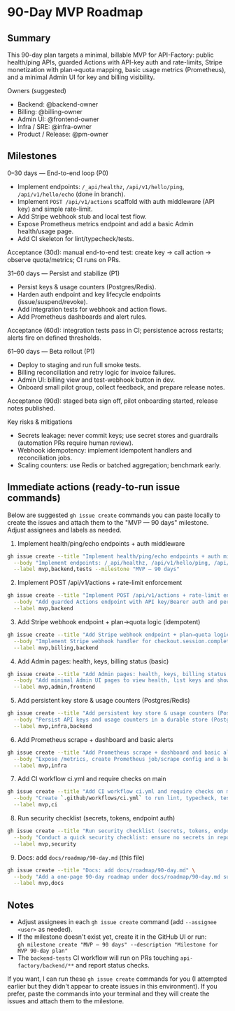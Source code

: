 90-Day MVP Roadmap
===================

Summary
-------
This 90-day plan targets a minimal, billable MVP for API-Factory: public health/ping APIs, guarded Actions with API-key auth and rate-limits, Stripe monetization with plan→quota mapping, basic usage metrics (Prometheus), and a minimal Admin UI for key and billing visibility.

Owners (suggested)
- Backend: @backend-owner
- Billing: @billing-owner
- Admin UI: @frontend-owner
- Infra / SRE: @infra-owner
- Product / Release: @pm-owner

Milestones
----------

0–30 days — End-to-end loop (P0)
- Implement endpoints: `/_api/healthz`, `/api/v1/hello/ping`, `/api/v1/hello/echo` (done in branch).  
- Implement `POST /api/v1/actions` scaffold with auth middleware (API key) and simple rate-limit.  
- Add Stripe webhook stub and local test flow.  
- Expose Prometheus metrics endpoint and add a basic Admin health/usage page.  
- Add CI skeleton for lint/typecheck/tests.

Acceptance (30d): manual end-to-end test: create key → call action → observe quota/metrics; CI runs on PRs.

31–60 days — Persist and stabilize (P1)
- Persist keys & usage counters (Postgres/Redis).  
- Harden auth endpoint and key lifecycle endpoints (issue/suspend/revoke).  
- Add integration tests for webhook and action flows.  
- Add Prometheus dashboards and alert rules.

Acceptance (60d): integration tests pass in CI; persistence across restarts; alerts fire on defined thresholds.

61–90 days — Beta rollout (P1)
- Deploy to staging and run full smoke tests.  
- Billing reconciliation and retry logic for invoice failures.  
- Admin UI: billing view and test-webhook button in dev.  
- Onboard small pilot group, collect feedback, and prepare release notes.

Acceptance (90d): staged beta sign off, pilot onboarding started, release notes published.

Key risks & mitigations
- Secrets leakage: never commit keys; use secret stores and guardrails (automation PRs require human review).  
- Webhook idempotency: implement idempotent handlers and reconciliation jobs.  
- Scaling counters: use Redis or batched aggregation; benchmark early.

Immediate actions (ready-to-run issue commands)
--------------------------------------------
Below are suggested `gh issue create` commands you can paste locally to create the issues and attach them to the "MVP — 90 days" milestone. Adjust assignees and labels as needed.

1) Implement health/ping/echo endpoints + auth middleware

```bash
gh issue create --title "Implement health/ping/echo endpoints + auth middleware" \
  --body "Implement endpoints: /_api/healthz, /api/v1/hello/ping, /api/v1/hello/echo. Add simple API-key auth middleware and tests. Acceptance: inject tests pass and endpoints respond 200." \
  --label mvp,backend,tests --milestone "MVP — 90 days"
```

2) Implement POST /api/v1/actions + rate-limit enforcement

```bash
gh issue create --title "Implement POST /api/v1/actions + rate-limit enforcement" \
  --body "Add guarded Actions endpoint with API key/Bearer auth and per-key rate limiting. Include logging and tests. Acceptance: rate limit enforced in tests." \
  --label mvp,backend
```

3) Add Stripe webhook endpoint + plan→quota logic (idempotent)

```bash
gh issue create --title "Add Stripe webhook endpoint + plan→quota logic (idempotent)" \
  --body "Implement Stripe webhook handler for checkout.session.completed, customer.subscription.updated, invoice.payment_failed. Map plans to quotas and update key state. Ensure idempotent processing and tests for webhook handling." \
  --label mvp,billing,backend
```

4) Add Admin pages: health, keys, billing status (basic)

```bash
gh issue create --title "Add Admin pages: health, keys, billing status (basic)" \
  --body "Add minimal Admin UI pages to view health, list keys and show billing status. Provide ability to revoke/suspend keys. Acceptance: pages render and show sample data." \
  --label mvp,admin,frontend
```

5) Add persistent key store & usage counters (Postgres/Redis)

```bash
gh issue create --title "Add persistent key store & usage counters (Postgres/Redis)" \
  --body "Persist API keys and usage counters in a durable store (Postgres or Redis). Provide migration or schema. Acceptance: keys persist across restarts and usage increments stored." \
  --label mvp,infra,backend
```

6) Add Prometheus scrape + dashboard and basic alerts

```bash
gh issue create --title "Add Prometheus scrape + dashboard and basic alerts" \
  --body "Expose /metrics, create Prometheus job/scrape config and a basic Grafana dashboard or static charts; add alert rules for high error rate or quota exhaustion." \
  --label mvp,infra
```

7) Add CI workflow ci.yml and require checks on main

```bash
gh issue create --title "Add CI workflow ci.yml and require checks on main" \
  --body "Create `.github/workflows/ci.yml` to run lint, typecheck, tests, and builds across packages. Ensure CI is required on main branch protection. Acceptance: CI runs on PRs and provides status checks." \
  --label mvp,ci
```

8) Run security checklist (secrets, tokens, endpoint auth)

```bash
gh issue create --title "Run security checklist (secrets, tokens, endpoint auth)" \
  --body "Conduct a quick security checklist: ensure no secrets in repo, require secret store for tokens, validate auth on endpoints, and set up basic audit logging. Assign owner for follow-up." \
  --label mvp,security
```

9) Docs: add `docs/roadmap/90-day.md` (this file)

```bash
gh issue create --title "Docs: add docs/roadmap/90-day.md" \
  --body "Add a one-page 90-day roadmap under docs/roadmap/90-day.md summarizing milestones and owners. Acceptance: file added and linked from README." \
  --label mvp,docs
```

Notes
-----
- Adjust assignees in each `gh issue create` command (add `--assignee <user>` as needed).  
- If the milestone doesn't exist yet, create it in the GitHub UI or run:  
  `gh milestone create "MVP — 90 days" --description "Milestone for MVP 90-day plan"`  
- The `backend-tests` CI workflow will run on PRs touching `api-factory/backend/**` and report status checks.

If you want, I can run these `gh issue create` commands for you (I attempted earlier but they didn't appear to create issues in this environment). If you prefer, paste the commands into your terminal and they will create the issues and attach them to the milestone.
